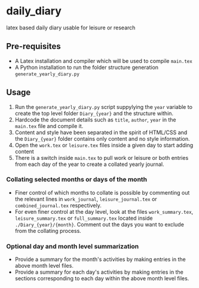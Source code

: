 # daily_diary
latex based daily diary usable for leisure or research

## Pre-requisites
- A Latex installation and compiler which will be used to compile `main.tex`
- A Python installation to run the folder structure generation `generate_yearly_diary.py`

## Usage
1. Run the `generate_yearly_diary.py` script suppylying the `year` variable to create the top level folder `Diary_{year}` and the structure within.
2. Hardcode the document details such as `title`, `author`, `year` in the `main.tex` file and compile it.
3. Content and style have been separated in the spirit of HTML/CSS and the `Diary_{year}` folder contains only content and no style information.
4. Open the `work.tex` or `leisure.tex` files inside a given day to start adding content
5. There is a switch inside `main.tex` to pull work or leisure or both entries from each day of the year to create a collated yearly journal.

### Collating selected months or days of the month
- Finer control of which months to collate is possible by commenting out the relevant lines in `work_journal`, `leisure_journal.tex` or `combined_journal.tex` respectively.
- For even finer control at the day level, look at the files `work_summary.tex`, `leisure_summary.tex` or `full_summary.tex` located inside `./Diary_{year}/{month}`. Comment out the days you want to exclude from the collating process.

### Optional day and month level summarization
- Provide a summary for the month's activities by making entries in the above month level files.
- Provide a summary for each day's activities by making entries in the sections corresponding to each day within the above month level files.